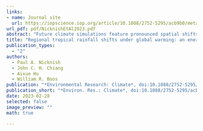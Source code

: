 ```yaml
---
links:
- name: Journal site
  url: https://iopscience.iop.org/article/10.1088/2752-5295/acb9b0/meta
url_pdf: pdf/NicknishEtAl2023.pdf
abstract: "Future climate simulations feature pronounced spatial shifts in the structure of tropical rainfall. We apply a novel atmospheric energy flux analysis to diagnose late 21st century tropical rainfall shifts in a large ensemble of simulations of 21st century climate. The method reconstructs 2D spatial changes in rainfall based on horizontal shifts in the lines of zero meridional and zonal divergent energy flux, called the energy flux equator (EFE) and energy flux prime meridian (EFPM), respectively. Two main sources of future atmospheric energy flux changes, and hence rainfall shifts, are identified by the analysis: the high-latitude North Atlantic due to a weakened Atlantic Meridional Overturning Circulation that shifts tropical rainfall southwards over the greater Tropical Atlantic sector and eastern Pacific; and the eastern tropical Pacific due to a permanent El-Nino-like response that produces zonal shifts over the Maritime Continent and South America. To first order, the shifts in the EFE and EFPM mirror gross distributional changes in tropical precipitation, with a southward shift in rainfall over the tropical Atlantic, West Africa, and eastern tropical Pacific and an eastward shift over the Maritime Continent and western Pacific. When used to reconstruct future rainfall shifts in the tropical Atlantic and Sahel, the method reasonably represents the simulated meridional structure of rainfall shifts but does not do so for the zonal structures."
title: "Regional tropical rainfall shifts under global warming: an energetic perspective"
publication_types:
  - "2"
authors:
  - Paul A. Nicknish
  - John C. H. Chiang
  - Aixue Hu
  - William R. Boos
publication: "*Environmental Research: Climate*, doi:10.1088/2752-5295/acb9b0"
publication_short: "*Environ. Res.: Climate*, doi:10.1088/2752-5295/acb9b0"
date: 2023-02-28
selected: false
image_preview: ""
math: true

---
```

